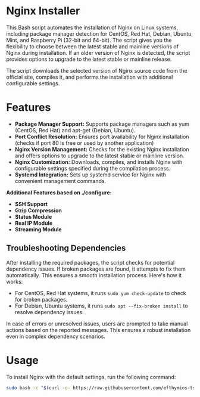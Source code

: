 # Nginx Installer

This Bash script automates the installation of Nginx on Linux systems, including package manager detection for CentOS, Red Hat, Debian, Ubuntu, Mint, and Raspberry Pi (32-bit and 64-bit). The script gives you the flexibility to choose between the latest stable and mainline versions of Nginx during installation. If an older version of Nginx is detected, the script provides options to upgrade to the latest stable or mainline release.

The script downloads the selected version of Nginx source code from the official site, compiles it, and performs the installation with additional configurable settings.

# Features

- **Package Manager Support:** Supports package managers such as yum (CentOS, Red Hat) and apt-get (Debian, Ubuntu).
- **Port Conflict Resolution:** Ensures port availability for Nginx installation (checks if port 80 is free or used by another application)
- **Nginx Version Management:** Checks for the existing Nginx installation and offers options to upgrade to the latest stable or mainline version.
- **Nginx Customization:** Downloads, compiles, and installs Nginx with configurable settings specified during the compilation process.
- **Systemd Integration:** Sets up systemd service for Nginx with convenient management commands.

**Additional Features based on ./configure:**

- **SSH Support** 
- **Gzip Compression** 
- **Status Module** 
- **Real IP Module** 
- **Streaming Module**

## Troubleshooting Dependencies

After installing the required packages, the script checks for potential dependency issues. If broken packages are found, 
it attempts to fix them automatically. This ensures a smooth installation process. Here's how it works:

- For CentOS, Red Hat systems, it runs `sudo yum check-update` to check for broken packages.
- For Debian, Ubuntu systems, it runs `sudo apt --fix-broken install` to resolve dependency issues.

In case of errors or unresolved issues, users are prompted to take manual actions based on the reported messages. 
This ensures a robust installation even in complex dependency scenarios.

# Usage

To install Nginx with the default settings, run the following command:

```bash
sudo bash -c "$(curl -o- https://raw.githubusercontent.com/efthymios-tserepas/nginx/main/nginx.sh)"

